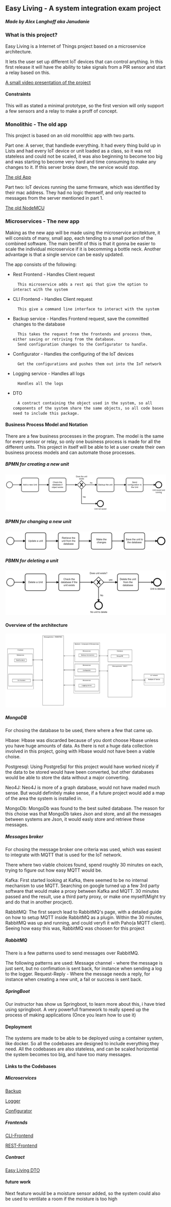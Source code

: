## Easy Living - A system integration exam project
##### Made by Alex Langhoff aka Janudanie

### What is this project?
Easy Living is a Internet of Things project based on a microservice architecture.

It lets the user set up different IoT devices that can control anything.
In this first release it will have the ability to take signals from a PIR sensor and start a relay based on this.

[A small video presentation of the project](https://www.youtube.com/watch?v=bzZf3gNJx3g)

#### Constraints
This will as stated a minimal prototype, so the first version will only support a few sensors and a relay to make a proff of concept.

### Monolithic - The old app
This project is based on an old monolithic app with two parts.

Part one:
A server, that handlede everything. It had every thing build up in Lists and had every IoT device or unit loaded as a class, so it was not stateless and could not be scaled, it was also beginning to become too big and was starting to become very hard and time consuming to make any changes to it. If this server broke down, the service would stop.

[The old App](https://github.com/Janudanie/EasyLivingOldMonolithic)

Part two:
IoT devices running the same firmware, which was identified by their mac address. They had no logic themself, and only reacted to messages from the server mentioned in part 1.

[The old NodeMCU](https://github.com/Janudanie/EasyLivingOldNodeMCU)

### Microservices - The new app
Making as the new app will be made using the microservice arcitekture, it will consists of many, small app, each tending to a small portion of the combined software. The main benifit of this is that it gonna be easier to scale the individual microservice if it is becomming a bottle neck. Another advantage is that a single service can be easly updated.

The app consists of the following:

* Rest Frontend - Handles Client request
        
        This microservice adds a rest api that give the option to interact with the system

* CLI Frontend - Handles Client request

        This give a command line interface to interact with the system
* Backup service - Handles Frontend request, save the committed changes to the database
        
        This takes the request from the frontends and process them, either saving or retriving from the database.
        Send configuration changes to the Configurator to handle.
* Configurator - Handles the configuring of the IoT devices

        Get the configurations and pushes them out into the IoT network
* Logging service - Handles all logs

        Handles all the logs
* DTO

        A contract containing the object used in the system, so all components of the system share the same objects, so all code bases need to include this package.

#### Business Process Model and Notation
There are a few business processes in the program. The model is the same for every sensor or relay, so only one business process is made for all the different units.
This project in itself will be able to let a user create their own business process models and can automate those processes.

##### BPMN for creating a new unit
![alt text](https://github.com/Janudanie/EasyLiving/blob/main/BPMN/Create%20a%20new%20unit.png "Create a new unit")


##### BPMN for changing a new unit
![alt text](https://github.com/Janudanie/EasyLiving/blob/main/BPMN/Update%20a%20unit.png "Update a unit")

##### PBMN for deleting a unit
![alt text](https://github.com/Janudanie/EasyLiving/blob/main/BPMN/Delete%20a%20Unit.png "Update a unit")



#### Overview of the architecture
![alt text](https://github.com/Janudanie/EasyLiving/blob/main/Architecture/Architecture.png "Easy Living architecture")


##### MongoDB
For chosing the database to be used, there where a few that came up. 

Hbase:
    Hbase was discarded because of you dont choose Hbase unless you have huge amounts of data. As there is not a huge data collection involved in this project, going with Hbase would not have been a viable choise.

Postgresql:
    Using PostgreSql for this project would have worked nicely if the data to be stored would have been converted, but other databases would be able to store the data without a major converting.

Neo4J:
    Neo4J is more of a graph database, would not have maded much sense. But would definitely make sense, if a future project would add a map of the area the system is installed in.

MongoDb:
    MongoDb was found to the best suited database. The reason for this choise was that MongoDb takes Json and store, and all the messages between systems are Json, it would easly store and retrieve these messages.

##### Messages broker
For chosing the message broker one criteria was used, which was easiest to integrate with MQTT that is used for the IoT network.

There where two viable choices found, spend roughly 30 minutes on each, trying to figure out how easy MQTT would be.

Kafka:
    First started looking at Kafka, there seemed to be no internal mechanism to use MQTT. Searching on google turned up a few 3rd party software that would make a proxy between Kafka and MQTT. 30 minutes passed and the result, use a third party proxy, or make one myself(Might try and do that in another procject).

RabbitMQ:
    The first search lead to RabbitMQ's page, with a detailed guide on how to setup MQTT inside RabbitMQ as a plugin. Within the 30 minutes, RabbitMQ was up and running, and could veryfi it with Paho(a MQTT client).
    Seeing how easy this was, RabbitMQ was choosen for this project
    
##### RabbitMQ
There is a few patterns used to send messages over RabbitMQ.

The following patterns are used:
Message channel - where the message is just sent, but no confimation is sent back, for instance when sending a log to the logger.
Request-Reply - Where the message needs a reply, for instance when creating a new unit, a fail or success is sent back.

##### SpringBoot
Our instructor has show us Springboot, to learn more about this, i have tried using springboot. A very powerfull framework to really speed up the process of making applications (Once you learn how to use it)

#### Deployment
The systems are made to be able to be deployed using a container system, like docker.
So all the codebases are designed to include everything they need.
All the codebases are also stateless, and can be scaled horizontial the system becomes too big, and have too many messages.

#### Links to the Codebases

##### Microservices
[Backup](https://github.com/Janudanie/EasyLivingBackup)

[Logger](https://github.com/Janudanie/EasyLivingLogger)

[Configurator](https://github.com/Janudanie/EasyLivingLogger)

##### Frontends
[CLI-Frontend](https://github.com/Janudanie/EasyLivingCLIFrontend)

[REST-Frontend](https://github.com/Janudanie/EasyLivingRestApi)

##### Contract
[Easy Living DTO](https://github.com/Janudanie/EasyLivingDTO)

#### future work
Next feature would be a moisture sensor added, so the system could also be used to ventilate a room if the moisture is too high
